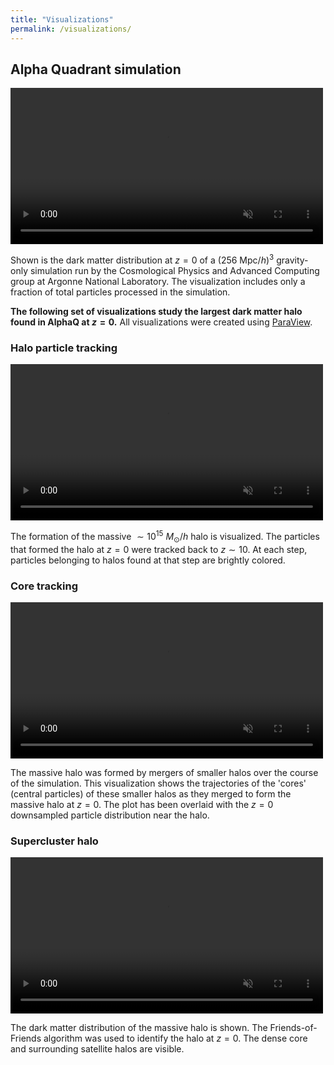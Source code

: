 ```yaml
---
title: "Visualizations"
permalink: /visualizations/
---
```

## Alpha Quadrant simulation

<video width="500" autoplay loop muted playsinline>
    <source src="/media/AlphaQ_499_downsampledp.mp4" type="video/mp4">
    Your browser does not support the video tag.
</video>

Shown is the dark matter distribution at $z=0$ of a $(256\ \mathrm{Mpc}/h)^3$ gravity-only simulation run by the Cosmological Physics and Advanced Computing group at Argonne National Laboratory. 
The visualization includes only a fraction of total particles processed in the simulation.

**The following set of visualizations study the largest dark matter halo found in AlphaQ at $z=0$.**
All visualizations were created using [ParaView](https://www.paraview.org/).

### Halo particle tracking

<video width="500" controls muted>
    <source src="/media/AlphaQ_halo_formation.mp4" type="video/mp4">
    Your browser does not support the video tag.
</video>

The formation of the massive $\sim 10^{15}$ $M_\odot/h$ halo is visualized.
The particles that formed the halo at $z=0$ were tracked back to $z \sim 10$.
At each step, particles belonging to halos found at that step are brightly colored.

### Core tracking

<video width="500" controls muted>
    <source src="/media/AlphaQ_core_tracking.mp4" type="video/mp4">
    Your browser does not support the video tag.
</video>

The massive halo was formed by mergers of smaller halos over the course of the simulation.
This visualization shows the trajectories of the 'cores' (central particles) of these smaller halos as they merged to form the massive halo at $z=0$.
The plot has been overlaid with the $z=0$ downsampled particle distribution near the halo.

### Supercluster halo

<video width="500" controls muted>
    <source src="/media/AlphaQ_halo.mp4" type="video/mp4">
    Your browser does not support the video tag.
</video>

The dark matter distribution of the massive halo is shown. 
The Friends-of-Friends algorithm was used to identify the halo at $z=0$.
The dense core and surrounding satellite halos are visible.